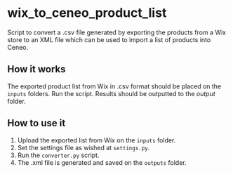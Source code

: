 # wix_to_ceneo_product_list

Script to convert a .csv file generated by exporting the products from a Wix store to an XML file which can be used to import a list of products into Ceneo.

## How it works

The exported product list from Wix in .csv format should be placed on the `inputs` folders. Run the script. Results should be outputted to the *output* folder.

## How to use it

1. Upload the exported list from Wix on the `inputs` folder.
2. Set the settings file as wished at `settings.py`.
3. Run the `converter.py` script.
4. The .xml file is generated and saved on the `outputs` folder.
